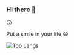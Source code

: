 ### Hi there 👋

:kissing:

Put a smile in your life :smile:

[![Top Langs](https://github-readme-stats.vercel.app/api/top-langs/?username=pilpod)](https://github.com/pilpod/github-readme-stats)


<!--
**pilpod/pilpod** is a ✨ _special_ ✨ repository because its `README.md` (this file) appears on your GitHub profile.

Here are some ideas to get you started:

- 🔭 I’m currently working on ...
- 🌱 I’m currently learning ...
- 👯 I’m looking to collaborate on ...
- 🤔 I’m looking for help with ...
- 💬 Ask me about ...
- 📫 How to reach me: ...
- 😄 Pronouns: ...
- ⚡ Fun fact: ...
-->
